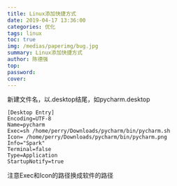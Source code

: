 ```yaml
---
title: Linux添加快捷方式
date: 2019-04-17 13:36:00
categories: 优化
tags: linux
toc: true
img: /medias/paperimg/bug.jpg
summary: Linux添加快捷方式
author: 陈德强
top: 
password: 
cover: 
---
```


新建文件名，以.desktop结尾，如pycharm.desktop

```
[Desktop Entry]
Encoding=UTF-8
Name=pycharm
Exec=sh /home/perry/Downloads/pycharm/bin/pycharm.sh    
Icon= /home/perry/Downloads/pycharm/bin/pycharm.png
Info="Spark"
Terminal=false
Type=Application
StartupNotify=true
```

注意Exec和Icon的路径换成软件的路径